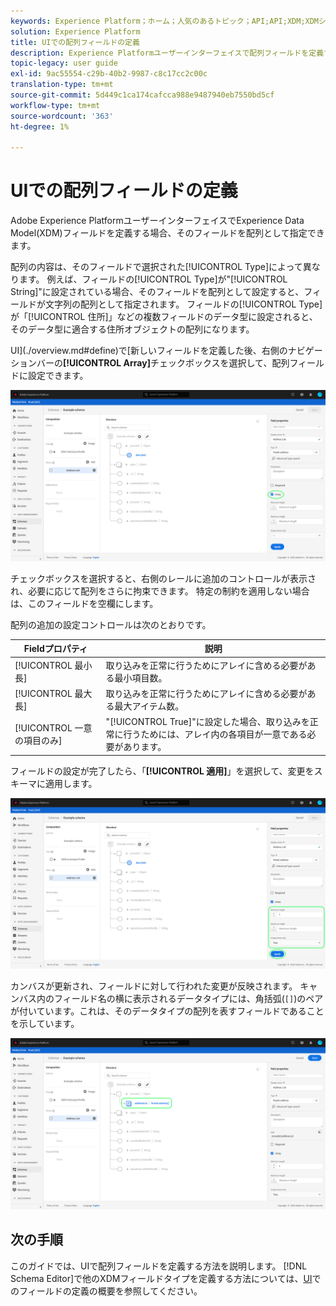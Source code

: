 ```yaml
---
keywords: Experience Platform；ホーム；人気のあるトピック；API;API;XDM;XDMシステム；エクスペリエンスデータモデル；データモデル；ui；ワークスペース；配列；フィールド；
solution: Experience Platform
title: UIでの配列フィールドの定義
description: Experience Platformユーザーインターフェイスで配列フィールドを定義する方法を説明します。
topic-legacy: user guide
exl-id: 9ac55554-c29b-40b2-9987-c8c17cc2c00c
translation-type: tm+mt
source-git-commit: 5d449c1ca174cafcca988e9487940eb7550bd5cf
workflow-type: tm+mt
source-wordcount: '363'
ht-degree: 1%

---
```


# UIでの配列フィールドの定義

Adobe Experience PlatformユーザーインターフェイスでExperience Data Model(XDM)フィールドを定義する場合、そのフィールドを配列として指定できます。

配列の内容は、そのフィールドで選択された[!UICONTROL Type]によって異なります。 例えば、フィールドの[!UICONTROL Type]が&quot;[!UICONTROL String]&quot;に設定されている場合、そのフィールドを配列として設定すると、フィールドが文字列の配列として指定されます。 フィールドの[!UICONTROL Type]が「[!UICONTROL 住所]」などの複数フィールドのデータ型に設定されると、そのデータ型に適合する住所オブジェクトの配列になります。

UI](./overview.md#define)で[新しいフィールドを定義した後、右側のナビゲーションバーの&#x200B;**[!UICONTROL Array]**&#x200B;チェックボックスを選択して、配列フィールドに設定できます。

![](../../images/ui/fields/special/array.png)

チェックボックスを選択すると、右側のレールに追加のコントロールが表示され、必要に応じて配列をさらに拘束できます。 特定の制約を適用しない場合は、このフィールドを空欄にします。

配列の追加の設定コントロールは次のとおりです。

| Fieldプロパティ | 説明 |
| --- | --- |
| [!UICONTROL 最小長] | 取り込みを正常に行うためにアレイに含める必要がある最小項目数。 |
| [!UICONTROL 最大長] | 取り込みを正常に行うためにアレイに含める必要がある最大アイテム数。 |
| [!UICONTROL 一意の項目のみ] | &quot;[!UICONTROL True]&quot;に設定した場合、取り込みを正常に行うためには、アレイ内の各項目が一意である必要があります。 |

フィールドの設定が完了したら、「**[!UICONTROL 適用]**」を選択して、変更をスキーマに適用します。

![](../../images/ui/fields/special/array-config.png)

カンバスが更新され、フィールドに対して行われた変更が反映されます。 キャンバス内のフィールド名の横に表示されるデータタイプには、角括弧(`[]`)のペアが付いています。これは、そのデータタイプの配列を表すフィールドであることを示しています。

![](../../images/ui/fields/special/array-applied.png)

## 次の手順

このガイドでは、UIで配列フィールドを定義する方法を説明します。 [!DNL Schema Editor]で他のXDMフィールドタイプを定義する方法については、[UI](./overview.md#special)でのフィールドの定義の概要を参照してください。
